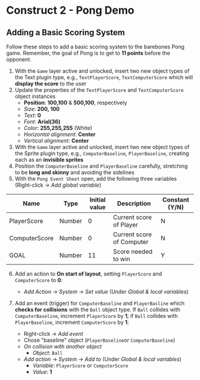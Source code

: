 # Construct 2 - Pong Demo

## Adding a Basic Scoring System

Follow these steps to add a basic scoring system to the barebones Pong game.  Remember, the goal of Pong is to get to **11 points** before the opponent. 

1. With the `Game` layer active and unlocked, insert two new object types of the Text plugin type, e.g., `TextPlayerScore`, `TextComputerScore` which will **display the score** to the user
2. Update the properties of the `TextPlayerScore` and `TextComputerScore` object instances
    * __Position__: **100,100** &amp; **500,100**, respectively 
    * *Size*: **200, 100**
    * *Text*: **0**
    * *Font*: **Arial(36)**
    * *Color*: **255,255,255** (White)
    * *Horizontal alignment*: **Center**
    * *Vertical alignment*: **Center**
3. With the `Game` layer active and unlocked, insert two new object types of the Sprite plugin type, e.g., `ComputerBaseline`, `PlayerBaseline`, creating each as an **invisible sprites**
4. Position the `ComputerBaseline` and `PlayerBaseline` carefully, stretching to be **long and skinny** and avoiding the sidelines
5. With the `Pong Event Sheet` open, add the following three variables (Right-click -> *Add global variable*)

Name | Type | Initial value  | Description | Constant (Y/N)
--- | --- | --- | --- | ---
PlayerScore   | Number | 0 | Current score of Player  | N
ComputerScore | Number | 0 | Current score of Computer| N
GOAL  | Number | 11 | Score needed to win | Y

6. Add an action to **On start of layout**, setting `PlayerScore` and `ComputerScore` to **0**: 
    * *Add Action* -> *System* -> *Set value* (Under *Global &amp; local variables*) 

7. Add an event (trigger) for `ComputerBaseline` and `PlayerBasline` which **checks for collisions** with the `Ball` object type. If `Ball` collides with `ComputerBaseline`, increment `PlayerScore` by **1**; if `Ball` collides with `PlayerBaseline`, increment `ComputerScore` by **1**:
    * Right-click -> *Add event*
    * Chose "baseline" object (`PlayerBaseline`or `ComputerBaseline`)
    * *On collision with another object*
        * *Object*: `Ball`
    * *Add action* -> *System* -> *Add to* (Under *Global &amp; local variables*) 
        * *Variable*: `PlayerScore` or `ComputerScore`
        * *Value*: **1**
    
    
    